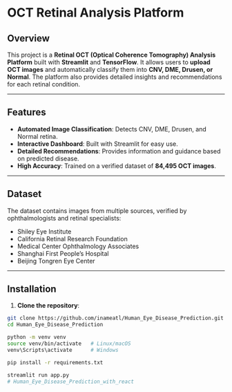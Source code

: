 # OCT Retinal Analysis Platform

## Overview
This project is a **Retinal OCT (Optical Coherence Tomography) Analysis Platform** built with **Streamlit** and **TensorFlow**. It allows users to **upload OCT images** and automatically classify them into **CNV, DME, Drusen, or Normal**. The platform also provides detailed insights and recommendations for each retinal condition.

---

## Features
- **Automated Image Classification**: Detects CNV, DME, Drusen, and Normal retina.
- **Interactive Dashboard**: Built with Streamlit for easy use.
- **Detailed Recommendations**: Provides information and guidance based on predicted disease.
- **High Accuracy**: Trained on a verified dataset of **84,495 OCT images**.

---

## Dataset
The dataset contains images from multiple sources, verified by ophthalmologists and retinal specialists:

- Shiley Eye Institute
- California Retinal Research Foundation
- Medical Center Ophthalmology Associates
- Shanghai First People’s Hospital
- Beijing Tongren Eye Center

---

## Installation

1. **Clone the repository**:

```bash
git clone https://github.com/inameatl/Human_Eye_Disease_Prediction.git
cd Human_Eye_Disease_Prediction

python -m venv venv
source venv/bin/activate   # Linux/macOS
venv\Scripts\activate      # Windows

pip install -r requirements.txt

streamlit run app.py
# Human_Eye_Disease_Prediction_with_react
